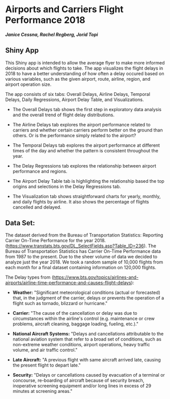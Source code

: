 # Airports and Carriers Flight Performance 2018
##### Janice Cessna, Rachel Regberg, Jorid Topi


## Shiny App
This Shiny app is intended to allow the average flyer to make more informed decisions about which flights to take. The app visualizes the flight delays in 2018 to have a better understanding of how often a delay occured based on various variables, such as the given airport, route, airline, region, and airport operation size. 

The app consists of six tabs: Overall Delays, Airline Delays, Temporal Delays, Daily Regressions, Airport Delay Table, and Visualizations.

- The Overall Delays tab shows the first step in exploratory data analysis and the overall trend of flight delay distributions.

- The Airline Delays tab explores the airport performance related to carriers and whether certain carriers perform better on the ground than others. Or is the performance simply related to the airport?

- The Temporal Delays tab explores the airport performance at different times of the day and whether the pattern is consistent throughout the year. 

- The Delay Regressions tab explores the relationship between airport performance and regions. 

- The Airport Delay Table tab is highlighting the relationship based the top origins and selections in the Delay Regressions tab.

- The Visualization tab shows straightforward charts for yearly, monthly, and daily flights by airline. It also shows the percentage of flights cancelled and delayed. 


## Data Set:
The dataset derived from the Bureau of Transportation Statistics: Reporting Carrier On-Time Performance for the year 2018. (https://www.transtats.bts.gov/DL_SelectFields.asp?Table_ID=236). The Bureau of Transportation Statistics has Carrier On-Time Performance data from 1987 to the present. Due to the sheer volume of data we decided to analyze just the year 2018. We took a random sample of 10,000 flights from each month for a final dataset containing information on 120,000 flights. 

The Delay types from (https://www.bts.gov/topics/airlines-and-airports/airline-time-performance-and-causes-flight-delays):

- **Weather:** "Significant meteorological conditions (actual or forecasted) that, in the judgment of the carrier, delays or prevents the operation of a flight such as tornado, blizzard or hurricane."

- **Carrier:** "The cause of the cancellation or delay was due to circumstances within the airline's control (e.g. maintenance or crew problems, aircraft cleaning, baggage loading, fueling, etc.)."

- **National Aircraft Systems:** "Delays and cancellations attributable to the national aviation system that refer to a broad set of conditions, such as non-extreme weather conditions, airport operations, heavy traffic volume, and air traffic control."

- **Late Aircraft:** "A previous flight with same aircraft arrived late, causing the present flight to depart late."

- **Security:** "Delays or cancellations caused by evacuation of a terminal or concourse, re-boarding of aircraft because of security breach, inoperative screening equipment and/or long lines in excess of 29 minutes at screening areas."










